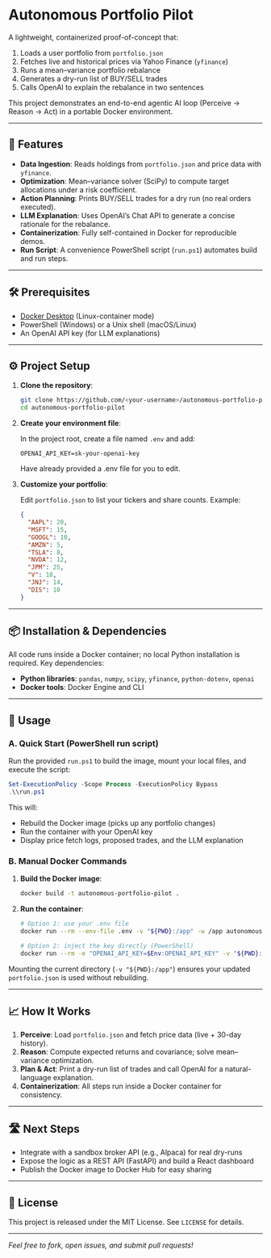 # Autonomous Portfolio Pilot

A lightweight, containerized proof-of-concept that:

1. Loads a user portfolio from `portfolio.json`
2. Fetches live and historical prices via Yahoo Finance (`yfinance`)
3. Runs a mean–variance portfolio rebalance
4. Generates a dry-run list of BUY/SELL trades
5. Calls OpenAI to explain the rebalance in two sentences

This project demonstrates an end-to-end agentic AI loop (Perceive → Reason → Act) in a portable Docker environment.

---

## 🚀 Features

- **Data Ingestion**: Reads holdings from `portfolio.json` and price data with `yfinance`.
- **Optimization**: Mean–variance solver (SciPy) to compute target allocations under a risk coefficient.
- **Action Planning**: Prints BUY/SELL trades for a dry run (no real orders executed).
- **LLM Explanation**: Uses OpenAI’s Chat API to generate a concise rationale for the rebalance.
- **Containerization**: Fully self-contained in Docker for reproducible demos.
- **Run Script**: A convenience PowerShell script (`run.ps1`) automates build and run steps.

---

## 🛠️ Prerequisites

- [Docker Desktop](https://www.docker.com/products/docker-desktop) (Linux-container mode)
- PowerShell (Windows) or a Unix shell (macOS/Linux)
- An OpenAI API key (for LLM explanations)

---

## ⚙️ Project Setup

1. **Clone the repository**:

   ```bash
   git clone https://github.com/<your-username>/autonomous-portfolio-pilot.git
   cd autonomous-portfolio-pilot
   ```

2. **Create your environment file**:
   
   In the project root, create a file named `.env` and add:

   ```dotenv
   OPENAI_API_KEY=sk-your-openai-key
   ```

   Have already provided a .env file for you to edit.

3. **Customize your portfolio**:

   Edit `portfolio.json` to list your tickers and share counts. Example:

   ```json
   {
     "AAPL": 20,
     "MSFT": 15,
     "GOOGL": 10,
     "AMZN": 5,
     "TSLA": 8,
     "NVDA": 12,
     "JPM": 25,
     "V": 18,
     "JNJ": 14,
     "DIS": 10
   }
   ```

---

## 📦 Installation & Dependencies

All code runs inside a Docker container; no local Python installation is required. Key dependencies:

- **Python libraries**: `pandas`, `numpy`, `scipy`, `yfinance`, `python-dotenv`, `openai`
- **Docker tools**: Docker Engine and CLI

---

## 🚀 Usage

### A. Quick Start (PowerShell run script)

Run the provided `run.ps1` to build the image, mount your local files, and execute the script:

```powershell
Set-ExecutionPolicy -Scope Process -ExecutionPolicy Bypass
.\\run.ps1
```

This will:

- Rebuild the Docker image (picks up any portfolio changes)
- Run the container with your OpenAI key
- Display price fetch logs, proposed trades, and the LLM explanation

### B. Manual Docker Commands

1. **Build the Docker image**:

   ```bash
   docker build -t autonomous-portfolio-pilot .
   ```

2. **Run the container**:

   ```bash
   # Option 1: use your .env file
   docker run --rm --env-file .env -v "${PWD}:/app" -w /app autonomous-portfolio-pilot

   # Option 2: inject the key directly (PowerShell)
   docker run --rm -e "OPENAI_API_KEY=$Env:OPENAI_API_KEY" -v "${PWD}:/app" -w /app autonomous-portfolio-pilot
   ```

Mounting the current directory (`-v "${PWD}:/app"`) ensures your updated `portfolio.json` is used without rebuilding.

---

## 📈 How It Works

1. **Perceive**: Load `portfolio.json` and fetch price data (live + 30-day history).
2. **Reason**: Compute expected returns and covariance; solve mean–variance optimization.
3. **Plan & Act**: Print a dry-run list of trades and call OpenAI for a natural-language explanation.
4. **Containerization**: All steps run inside a Docker container for consistency.

---

## 🛣️ Next Steps

- Integrate with a sandbox broker API (e.g., Alpaca) for real dry-runs
- Expose the logic as a REST API (FastAPI) and build a React dashboard
- Publish the Docker image to Docker Hub for easy sharing

---

## 📄 License

This project is released under the MIT License. See `LICENSE` for details.

---

*Feel free to fork, open issues, and submit pull requests!*

